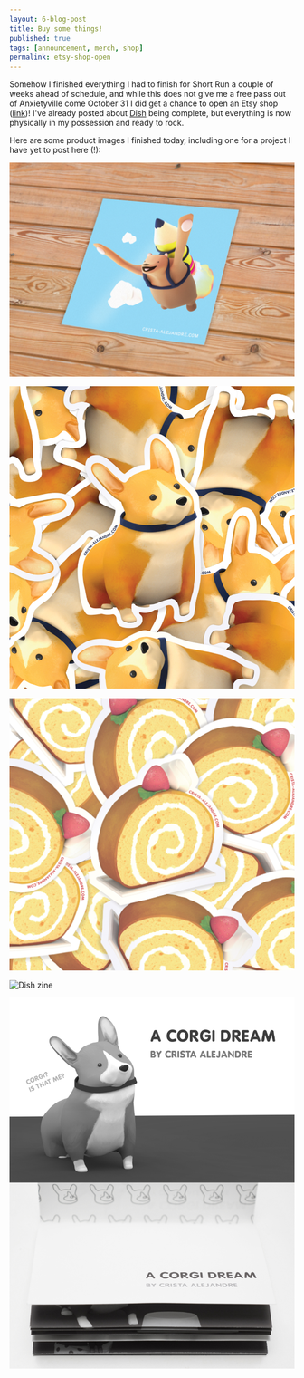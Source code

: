 ```yaml
---
layout: 6-blog-post
title: Buy some things!
published: true
tags: [announcement, merch, shop]
permalink: etsy-shop-open
---
```

Somehow I finished everything I had to finish for Short Run a couple of weeks ahead of schedule, and while this does not give me a free pass out of Anxietyville come October 31 I did get a chance to open an Etsy shop ([link](//etsy.com/shop/cristaalejandre))! I've already posted about [Dish](/dish/) being complete, but everything is now physically in my possession and ready to rock. 

Here are some product images I finished today, including one for a project I have yet to post here (!):

![Rocketbear sticker](/images/blog/merch-1.png)

![Corgi sticker](/images/blog/merch-2.png)

![Cake sticker](/images/blog/merch-3.png)

![Dish zine](/images/blog/merch-4.jpg)

![A Corgi Dream comic](/images/blog/merch-5.jpg)

